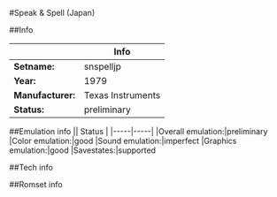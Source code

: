 #Speak & Spell (Japan)

##Info

||Info|
|-----|-----|
|**Setname:**|snspelljp
|**Year:**|1979
|**Manufacturer:**|Texas Instruments
|**Status:**|preliminary

##Emulation info
|| Status |
|-----|-----|
|Overall emulation:|preliminary
|Color emulation:|good
|Sound emulation:|imperfect
|Graphics emulation:|good
|Savestates:|supported

##Tech info

##Romset info

<!--- START OF EDITED COMMENT DO NOT TOUCH TEXT ABOVE-->

